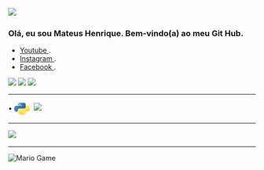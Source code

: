 ![](https://github-readme-stats.vercel.app/api?username=mateushenriquefonsecaxavierdasilva&show_icons=true&theme=dracula&include_all_commits=true&count_private=true)
### Olá, eu sou Mateus Henrique. Bem-vindo(a) ao meu Git Hub.  
- [ Youtube ](https://www.youtube.com/channel/UClAIWVdFVyuP6H3DwXmFy_g).
- [ Instagram ](https://www.instagram.com/mateus.henrique.10/).
- [ Facebook ](https://www.facebook.com/Mateus.henrique.010/).

<a href="https://www.youtube.com/channel/UClAIWVdFVyuP6H3DwXmFy_g" target="_blank"><img src="https://img.shields.io/badge/YouTube-FF0000?style=for-the-badge&logo=youtube&logoColor=white" target="_blank"></a>
<a href="https://www.instagram.com/mateus.henrique.10/" target="_blank"><img src="https://img.shields.io/badge/-Instagram-%23E4405F?style=for-the-badge&logo=instagram&logoColor=white" target="_blank"></a>
<a href="https://www.facebook.com/Mateus.henrique.010" target="_blank"><img src="https://img.shields.io/badge/Facebook-1877F2?style=for-the-badge&logo=facebook&logoColor=white" target="_blank"></a>



----------------------------------------------------------------------------------------------------------------------------------------------------------------------------------------------------------
 ▪<img align="center" alt="mateus-Python" height="30" width="40" src="https://raw.githubusercontent.com/devicons/devicon/master/icons/python/python-original.svg">
<code><img height="20" src="https://img.shields.io/badge/Java-ED8B00?style=for-the-badge&logo=java&logoColor=white"></code>

  
  --------------------------------------------------------------------------------------------------------------------------------------------------
  <img height="180em" src="https://github-readme-stats.vercel.app/api/top-langs/?username=mateushenriquefonsecaxavierdasilva&layout=compact&langs_count=7&theme=dracula"/>


  ---------------------------------------------------
  
<img src = "https://github.com/TheDudeThatCode/TheDudeThatCode/blob/master/Assets/Mario_Gameplay.gif" alt = "Mario Game" width = "980">
